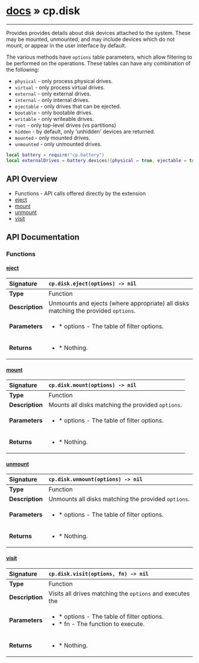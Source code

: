 # [docs](index.md) » cp.disk
---

Provides provides details about disk devices attached to the system.
These may be mounted, unmounted, and may include devices which do not
mount, or appear in the user interface by default.

The various methods have `options` table parameters, which allow filtering
to be performed on the operations. These tables can have any combination of
the following:

* `physical`        - only process physical drives.
* `virtual`         - only process virtual drives.
* `external`        - only external drives.
* `internal`        - only internal drives.
* `ejectable`       - only drives that can be ejected.
* `bootable`        - only bootable drives.
* `writable`        - only writeable drives.
* `root`            - only top-level drives (vs partitions)
* `hidden`          - by default, only 'unhidden' devices are returned.
* `mounted`         - only mounted drives.
* `unmounted`       - only unmounted drives.

```lua
local battery = require("cp.battery")
local externalDrives = battery.devices({physical = true, ejectable = true})
```

## API Overview
* Functions - API calls offered directly by the extension
 * [eject](#eject)
 * [mount](#mount)
 * [unmount](#unmount)
 * [visit](#visit)

## API Documentation

### Functions

#### [eject](#eject)
| <span style="float: left;">**Signature**</span> | <span style="float: left;">`cp.disk.eject(options) -> nil` </span>                                                          |
| -----------------------------------------------------|---------------------------------------------------------------------------------------------------------|
| **Type**                                             | Function                                                                                         |
| **Description**                                      | Unmounts and ejects (where appropriate) all disks matching the provided `options`.                                                                                         |
| **Parameters**                                       | <ul markdown="1"><li markdown="1">* options   - The table of filter options.</li></ul> |
| **Returns**                                          | <ul markdown="1"><li markdown="1">* Nothing.</li></ul>          |

#### [mount](#mount)
| <span style="float: left;">**Signature**</span> | <span style="float: left;">`cp.disk.mount(options) -> nil` </span>                                                          |
| -----------------------------------------------------|---------------------------------------------------------------------------------------------------------|
| **Type**                                             | Function                                                                                         |
| **Description**                                      | Mounts all disks matching the provided `options`.                                                                                         |
| **Parameters**                                       | <ul markdown="1"><li markdown="1">* options   - The table of filter options.</li></ul> |
| **Returns**                                          | <ul markdown="1"><li markdown="1">* Nothing.</li></ul>          |

#### [unmount](#unmount)
| <span style="float: left;">**Signature**</span> | <span style="float: left;">`cp.disk.unmount(options) -> nil` </span>                                                          |
| -----------------------------------------------------|---------------------------------------------------------------------------------------------------------|
| **Type**                                             | Function                                                                                         |
| **Description**                                      | Unmounts all disks matching the provided `options`.                                                                                         |
| **Parameters**                                       | <ul markdown="1"><li markdown="1">* options   - The table of filter options.</li></ul> |
| **Returns**                                          | <ul markdown="1"><li markdown="1">* Nothing.</li></ul>          |

#### [visit](#visit)
| <span style="float: left;">**Signature**</span> | <span style="float: left;">`cp.disk.visit(options, fn) -> nil` </span>                                                          |
| -----------------------------------------------------|---------------------------------------------------------------------------------------------------------|
| **Type**                                             | Function                                                                                         |
| **Description**                                      | Visits all drives matching the `options` and executes the                                                                                         |
| **Parameters**                                       | <ul markdown="1"><li markdown="1">* options   - The table of filter options.</li><li markdown="1">* fn        - The function to execute.</li></ul> |
| **Returns**                                          | <ul markdown="1"><li markdown="1">* Nothing.</li></ul>          |

